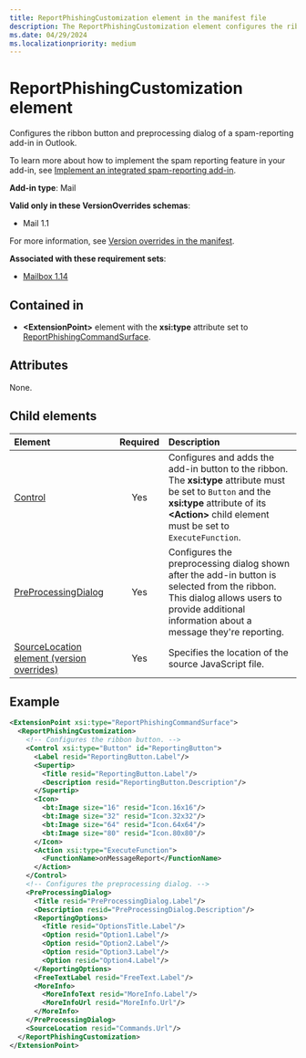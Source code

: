 ```yaml
---
title: ReportPhishingCustomization element in the manifest file
description: The ReportPhishingCustomization element configures the ribbon button and preprocessing dialog of a spam-reporting add-in in Outlook.
ms.date: 04/29/2024
ms.localizationpriority: medium
---
```


# ReportPhishingCustomization element

Configures the ribbon button and preprocessing dialog of a spam-reporting add-in in Outlook.

To learn more about how to implement the spam reporting feature in your add-in, see [Implement an integrated spam-reporting add-in](/office/dev/add-ins/outlook/spam-reporting).

**Add-in type**: Mail

**Valid only in these VersionOverrides schemas**:

- Mail 1.1

For more information, see [Version overrides in the manifest](/office/dev/add-ins/develop/add-in-manifests#version-overrides-in-the-manifest).

**Associated with these requirement sets**:

- [Mailbox 1.14](../requirement-sets/outlook/requirement-set-1.14/outlook-requirement-set-1.14.md)

## Contained in

- **\<ExtensionPoint\>** element with the **xsi:type** attribute set to [ReportPhishingCommandSurface](extensionpoint.md#reportphishingcommandsurface).

## Attributes

None.

## Child elements

| Element | Required | Description |
| :------ | :------: | :------ |
| [Control](control.md) | Yes | Configures and adds the add-in button to the ribbon. The **xsi:type** attribute must be set to `Button` and the **xsi:type** attribute of its **\<Action\>** child element must be set to `ExecuteFunction`. |
| [PreProcessingDialog](preprocessingdialog.md) | Yes | Configures the preprocessing dialog shown after the add-in button is selected from the ribbon. This dialog allows users to provide additional information about a message they're reporting. |
| [SourceLocation element (version overrides)](customfunctionssourcelocation.md) | Yes | Specifies the location of the source JavaScript file. |

## Example

```xml
<ExtensionPoint xsi:type="ReportPhishingCommandSurface">
  <ReportPhishingCustomization>
    <!-- Configures the ribbon button. -->
    <Control xsi:type="Button" id="ReportingButton">
      <Label resid="ReportingButton.Label"/>
      <Supertip>
        <Title resid="ReportingButton.Label"/>
        <Description resid="ReportingButton.Description"/>
      </Supertip>
      <Icon>
        <bt:Image size="16" resid="Icon.16x16"/>
        <bt:Image size="32" resid="Icon.32x32"/>
        <bt:Image size="64" resid="Icon.64x64"/>
        <bt:Image size="80" resid="Icon.80x80"/>
      </Icon>
      <Action xsi:type="ExecuteFunction">
        <FunctionName>onMessageReport</FunctionName>
      </Action>
    </Control>
    <!-- Configures the preprocessing dialog. -->
    <PreProcessingDialog>
      <Title resid="PreProcessingDialog.Label"/>
      <Description resid="PreProcessingDialog.Description"/>
      <ReportingOptions>
        <Title resid="OptionsTitle.Label"/>
        <Option resid="Option1.Label"/>
        <Option resid="Option2.Label"/>
        <Option resid="Option3.Label"/>
        <Option resid="Option4.Label"/>
      </ReportingOptions>
      <FreeTextLabel resid="FreeText.Label"/>
      <MoreInfo>
        <MoreInfoText resid="MoreInfo.Label"/>
        <MoreInfoUrl resid="MoreInfo.Url"/>
      </MoreInfo>
    </PreProcessingDialog>
    <SourceLocation resid="Commands.Url"/>
  </ReportPhishingCustomization>
</ExtensionPoint>
```
